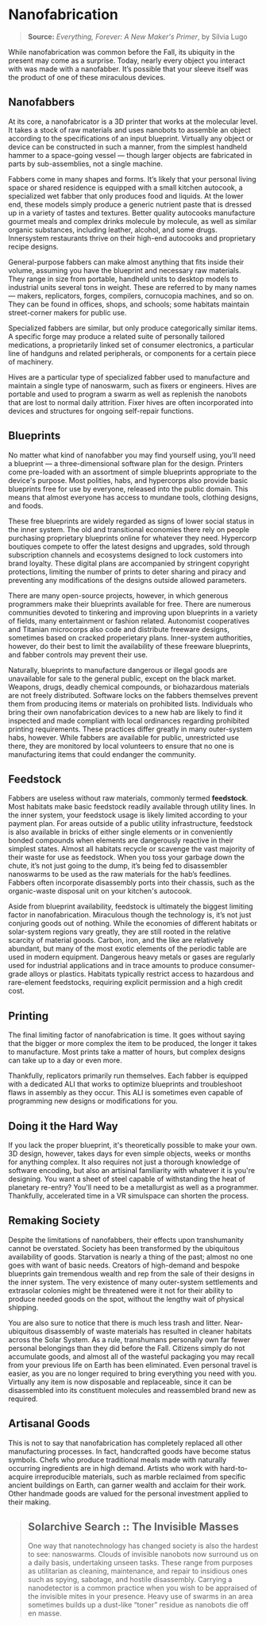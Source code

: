 # Nanofabrication

> **Source:** _Everything, Forever: A New Maker's Primer_, by Silvia Lugo

While nanofabrication was common before the Fall, its ubiquity in the present may come as a surprise. Today, nearly every object you interact with was made with a nanofabber. It’s possible that your sleeve itself was the product of one of these miraculous devices.

## Nanofabbers

At its core, a nanofabricator is a 3D printer that works at the molecular level. It takes a stock of raw materials and uses nanobots to assemble an object according to the specifications of an input blueprint. Virtually any object or device can be constructed in such a manner, from the simplest handheld hammer to a space-going vessel — though larger objects are fabricated in parts by sub-assemblies, not a single machine.

Fabbers come in many shapes and forms. It’s likely that your personal living space or shared residence is equipped with a small kitchen autocook, a specialized wet fabber that only produces food and liquids. At the lower end, these models simply produce a generic nutrient paste that is dressed up in a variety of tastes and textures. Better quality autocooks manufacture gourmet meals and complex drinks molecule by molecule, as well as similar organic substances, including leather, alcohol, and some drugs. Innersystem restaurants thrive on their high-end autocooks and proprietary recipe designs.

General-purpose fabbers can make almost anything that fits inside their volume, assuming you have the blueprint and necessary raw materials. They range in size from portable, handheld units to desktop models to industrial units several tons in weight. These are referred to by many names — makers, replicators, forges, compilers, cornucopia machines, and so on. They can be found in offices, shops, and schools; some habitats maintain street-corner makers for public use.

Specialized fabbers are similar, but only produce categorically similar items. A specific forge may produce a related suite of personally tailored medications, a proprietarily linked set of consumer electronics, a particular line of handguns and related peripherals, or components for a certain piece of machinery.

Hives are a particular type of specialized fabber used to manufacture and maintain a single type of nanoswarm, such as fixers or engineers. Hives are portable and used to program a swarm as well as replenish the nanobots that are lost to normal daily attrition. Fixer hives are often incorporated into devices and structures for ongoing self-repair functions.

## Blueprints

No matter what kind of nanofabber you may find yourself using, you’ll need a blueprint — a three-dimensional software plan for the design. Printers come pre-loaded with an assortment of simple blueprints appropriate to the device's purpose. Most polities, habs, and hypercorps also provide basic blueprints free for use by everyone, released into the public domain. This means that almost everyone has access to mundane tools, clothing designs, and foods.

These free blueprints are widely regarded as signs of lower social status in the inner system. The old and transitional economies there rely on people purchasing proprietary blueprints online for whatever they need. Hypercorp boutiques compete to offer the latest designs and upgrades, sold through subscription channels and ecosystems designed to lock customers into brand loyalty. These digital plans are accompanied by stringent copyright protections, limiting the number of prints to deter sharing and piracy and preventing any modifications of the designs outside allowed parameters.

There are many open-source projects, however, in which generous programmers make their blueprints available for free. There are numerous communities devoted to tinkering and improving upon blueprints in a variety of fields, many entertainment or fashion related. Autonomist cooperatives and Titanian microcorps also code and distribute freeware designs, sometimes based on cracked properietary plans. Inner-system authorities, however, do their best to limit the availability of these freeware blueprints, and fabber controls may prevent their use.

Naturally, blueprints to manufacture dangerous or illegal goods are unavailable for sale to the general public, except on the black market. Weapons, drugs, deadly chemical compounds, or biohazardous materials are not freely distributed. Software locks on the fabbers themselves prevent them from producing items or materials on prohibited lists. Individuals who bring their own nanofabrication devices to a new hab are likely to find it inspected and made compliant with local ordinances regarding prohibited printing requirements. These practices differ greatly in many outer-system habs, however. While fabbers are available for public, unrestricted use there, they are monitored by local volunteers to ensure that no one is manufacturing items that could endanger the community.

## Feedstock

Fabbers are useless without raw materials, commonly termed **feedstock**. Most habitats make basic feedstock readily available through utility lines. In the inner system, your feedstock usage is likely limited according to your payment plan. For areas outside of a public utility infrastructure, feedstock is also available in bricks of either single elements or in conveniently bonded compounds when elements are dangerously reactive in their simplest states. Almost all habitats recycle or scavenge the vast majority of their waste for use as feedstock. When you toss your garbage down the chute, it’s not just going to the dump, it’s being fed to disassembler nanoswarms to be used as the raw materials for the hab’s feedlines. Fabbers often incorporate disassembly ports into their chassis, such as the organic-waste disposal unit on your kitchen's autocook.

Aside from blueprint availability, feedstock is ultimately the biggest limiting factor in nanofabrication. Miraculous though the technology is, it’s not just conjuring goods out of nothing. While the economies of different habitats or solar-system regions vary greatly, they are still rooted in the relative scarcity of material goods. Carbon, iron, and the like are relatively abundant, but many of the most exotic elements of the periodic table are used in modern equipment. Dangerous heavy metals or gases are regularly used for industrial applications and in trace amounts to produce consumer-grade alloys or plastics. Habitats typically restrict access to hazardous and rare-element feedstocks, requiring explicit permission and a high credit cost.

## Printing

The final limiting factor of nanofabrication is time. It goes without saying that the bigger or more complex the item to be produced, the longer it takes to manufacture. Most prints take a matter of hours, but complex designs can take up to a day or even more.

Thankfully, replicators primarily run themselves. Each fabber is equipped with a dedicated ALI that works to optimize blueprints and troubleshoot flaws in assembly as they occur. This ALI is sometimes even capable of programming new designs or modifications for you.

## Doing it the Hard Way

If you lack the proper blueprint, it's theoretically possible to make your own. 3D design, however, takes days for even simple objects, weeks or months for anything complex. It also requires not just a thorough knowledge of software encoding, but also an artisinal familiarity with whatever it is you're designing. You want a sheet of steel capable of withstanding the heat of planetary re-entry? You'll need to be a metallurgist as well as a programmer. Thankfully, accelerated time in a VR simulspace can shorten the process.

## Remaking Society

Despite the limitations of nanofabbers, their effects upon transhumanity cannot be overstated. Society has been transformed by the ubiquitous availability of goods. Starvation is nearly a thing of the past; almost no one goes with want of basic needs. Creators of high-demand and bespoke blueprints gain tremendous wealth and rep from the sale of their designs in the inner system. The very existence of many outer-system settlements and extrasolar colonies might be threatened were it not for their ability to produce needed goods on the spot, without the lengthy wait of physical shipping.

You are also sure to notice that there is much less trash and litter. Near-ubiquitous disassembly of waste materials has resulted in cleaner habitats across the Solar System. As a rule, transhumans personally own far fewer personal belongings than they did before the Fall. Citizens simply do not accumulate goods, and almost all of the wasteful packaging you may recall from your previous life on Earth has been eliminated. Even personal travel is easier, as you are no longer required to bring everything you need with you. Virtually any item is now disposable and replaceable, since it can be disassembled into its constituent molecules and reassembled brand new as required.

## Artisanal Goods

This is not to say that nanofabrication has completely replaced all other manufacturing processes. In fact, handcrafted goods have become status symbols. Chefs who produce traditional meals made with naturally occurring ingredients are in high demand. Artists who work with hard-to-acquire irreproducible materials, such as marble reclaimed from specific ancient buildings on Earth, can garner wealth and acclaim for their work. Other handmade goods are valued for the personal investment applied to their making.

<blockquote>

## Solarchive Search :: The Invisible Masses

One way that nanotechnology has changed society is also the hardest to see: nanoswarms. Clouds of invisible nanobots now surround us on a daily basis, undertaking unseen tasks. These range from purposes as utilitarian as cleaning, maintenance, and repair to insidious ones such as spying, sabotage, and hostile disassembly. Carrying a nanodetector is a common practice when you wish to be appraised of the invisible mites in your presence. Heavy use of swarms in an area sometimes builds up a dust-like “toner” residue as nanobots die off en masse.

</blockquote>
